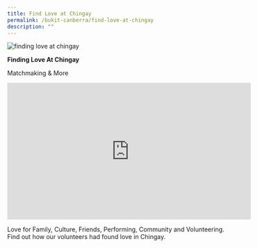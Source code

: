 ```yaml
---
title: Find Love at Chingay
permalink: /bukit-canberra/find-love-at-chingay
description: ""
---
```

![finding love at chingay](/images/Chingay50%20Stories/finding%20love%20at%20chingay.png)


**Finding Love At Chingay**

Matchmaking & More

<iframe width="560" height="315" src="https://www.youtube.com/embed/QGwJJRqBJUE" title="YouTube video player" frameborder="0" allow="accelerometer; autoplay; clipboard-write; encrypted-media; gyroscope; picture-in-picture" allowfullscreen></iframe>

Love for Family, Culture, Friends, Performing, Community and Volunteering. Find out how our volunteers had found love in Chingay.